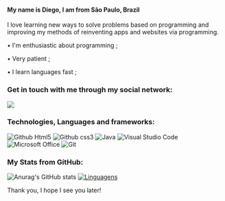 #### My name is Diego, I am from São Paulo, Brazil 

I love learning new ways to solve problems based on programming and improving my methods of reinventing apps and websites via programming. 
 
• I'm enthusiastic about programming ;

• Very patient ;

• I learn languages fast ;



### Get in touch with me through my social network: 

<a href="" alt= "LinkedIN" target= "_blank">
 <img src="https://img.shields.io/badge/-LinkedIn-0077B5?style=for-the-badge&logo=linkedin&logoColor=green&link=">
</a>   

### Technologies, Languages and frameworks:
![Github Html5](https://img.shields.io/badge/HTML5-E34F26?style=for-the-badge&logo=html5&logoColor=blue)
![Github css3](https://img.shields.io/badge/CSS3-1572B6?style=for-the-badge&logo=css3&logoColor=green)
 <img alt="Java" src="https://img.shields.io/badge/java-%23ED8B00.svg?style=for-the-badge&logo=java&logoColor=blue"/>
 <img alt="Visual Studio Code" src="https://img.shields.io/badge/VisualStudioCode-0078d7.svg?style=for-the-badge&logo=visual-studio-code&logoColor=green"/>
 <img alt="Microsoft Office" src="https://img.shields.io/badge/Microsoft_Office-D83B01?style=for-the-badge&logo=microsoft-office&logoColor=blue" />
 <img alt="Git" src="https://img.shields.io/badge/git-%23F05033.svg?style=for-the-badge&logo=git&logoColor=blue"/>
   

### My Stats from GitHub:
![Anurag's GitHub stats](https://github-readme-stats.vercel.app/api?username=diegoscs&theme=tokyonight&show_icons=true)
[![Linguagens](https://github-readme-stats.vercel.app/api/top-langs/?username=diegoscs&theme=tokyonight&layout=compact)](https://github.com/diegoscs/github-readme-stats)
<p align="center">

Thank you, I hope I see you later!
</p>

